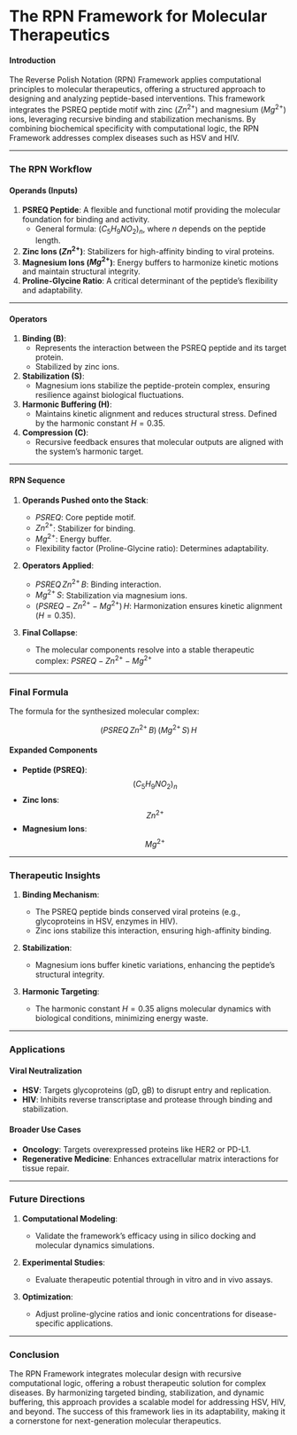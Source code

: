 

# The RPN Framework for Molecular Therapeutics

#### **Introduction**
The Reverse Polish Notation (RPN) Framework applies computational principles to molecular therapeutics, offering a structured approach to designing and analyzing peptide-based interventions. This framework integrates the PSREQ peptide motif with zinc ($Zn^{2+}$) and magnesium ($Mg^{2+}$) ions, leveraging recursive binding and stabilization mechanisms. By combining biochemical specificity with computational logic, the RPN Framework addresses complex diseases such as HSV and HIV.

---

### **The RPN Workflow**

#### **Operands (Inputs)**
1. **PSREQ Peptide**: A flexible and functional motif providing the molecular foundation for binding and activity.
   - General formula: $(C_5H_9NO_2)_n$, where $n$ depends on the peptide length.
2. **Zinc Ions ($Zn^{2+}$)**: Stabilizers for high-affinity binding to viral proteins.
3. **Magnesium Ions ($Mg^{2+}$)**: Energy buffers to harmonize kinetic motions and maintain structural integrity.
4. **Proline-Glycine Ratio**: A critical determinant of the peptide’s flexibility and adaptability.

---

#### **Operators**
1. **Binding (B)**:
   - Represents the interaction between the PSREQ peptide and its target protein.
   - Stabilized by zinc ions.
2. **Stabilization (S)**:
   - Magnesium ions stabilize the peptide-protein complex, ensuring resilience against biological fluctuations.
3. **Harmonic Buffering (H)**:
   - Maintains kinetic alignment and reduces structural stress. Defined by the harmonic constant $H = 0.35$.
4. **Compression (C)**:
   - Recursive feedback ensures that molecular outputs are aligned with the system’s harmonic target.

---

#### **RPN Sequence**

1. **Operands Pushed onto the Stack**:
   - $PSREQ$: Core peptide motif.
   - $Zn^{2+}$: Stabilizer for binding.
   - $Mg^{2+}$: Energy buffer.
   - Flexibility factor (Proline-Glycine ratio): Determines adaptability.

2. **Operators Applied**:
   - $PSREQ \, Zn^{2+} \, B$: Binding interaction.
   - $Mg^{2+} \, S$: Stabilization via magnesium ions.
   - $(PSREQ-Zn^{2+}-Mg^{2+}) \, H$: Harmonization ensures kinetic alignment ($H = 0.35$).

3. **Final Collapse**:
   - The molecular components resolve into a stable therapeutic complex:
     $PSREQ-Zn^{2+}-Mg^{2+}$

---

### **Final Formula**
The formula for the synthesized molecular complex:

$$(PSREQ \, Zn^{2+} \, B) \, (Mg^{2+} \, S) \, H$$

#### **Expanded Components**
- **Peptide (PSREQ)**:
  $$(C_5H_9NO_2)_n$$
- **Zinc Ions**:
  $$Zn^{2+}$$
- **Magnesium Ions**:
  $$Mg^{2+}$$

---

### **Therapeutic Insights**

1. **Binding Mechanism**:
   - The PSREQ peptide binds conserved viral proteins (e.g., glycoproteins in HSV, enzymes in HIV).
   - Zinc ions stabilize this interaction, ensuring high-affinity binding.

2. **Stabilization**:
   - Magnesium ions buffer kinetic variations, enhancing the peptide’s structural integrity.

3. **Harmonic Targeting**:
   - The harmonic constant $H = 0.35$ aligns molecular dynamics with biological conditions, minimizing energy waste.

---

### **Applications**

#### **Viral Neutralization**
- **HSV**: Targets glycoproteins (gD, gB) to disrupt entry and replication.
- **HIV**: Inhibits reverse transcriptase and protease through binding and stabilization.

#### **Broader Use Cases**
- **Oncology**: Targets overexpressed proteins like HER2 or PD-L1.
- **Regenerative Medicine**: Enhances extracellular matrix interactions for tissue repair.

---

### **Future Directions**
1. **Computational Modeling**:
   - Validate the framework’s efficacy using in silico docking and molecular dynamics simulations.

2. **Experimental Studies**:
   - Evaluate therapeutic potential through in vitro and in vivo assays.

3. **Optimization**:
   - Adjust proline-glycine ratios and ionic concentrations for disease-specific applications.

---

### **Conclusion**
The RPN Framework integrates molecular design with recursive computational logic, offering a robust therapeutic solution for complex diseases. By harmonizing targeted binding, stabilization, and dynamic buffering, this approach provides a scalable model for addressing HSV, HIV, and beyond. The success of this framework lies in its adaptability, making it a cornerstone for next-generation molecular therapeutics.
```
